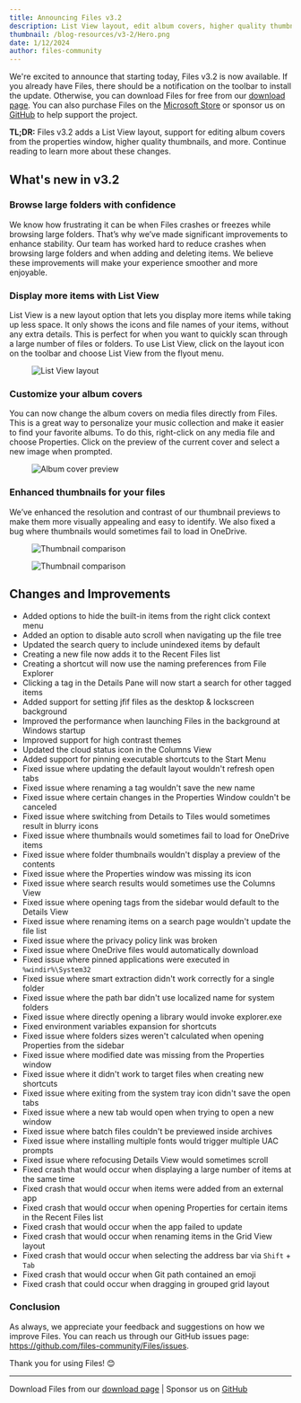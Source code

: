 ```yaml
---
title: Announcing Files v3.2
description: List View layout, edit album covers, higher quality thumbnails.
thumbnail: /blog-resources/v3-2/Hero.png
date: 1/12/2024
author: files-community
---
```


We're excited to announce that starting today, Files v3.2 is now available. If you already have Files, there should be a notification on the toolbar to install the update. Otherwise, you can download Files for free from our [download page](/download/). You can also purchase Files on the [Microsoft Store](ms-windows-store://pdp/?ProductId=9nghp3dx8hdx&cid=FilesWebsite) or sponsor us on [GitHub](https://github.com/sponsors/yaira2) to help support the project.

**TL;DR:** Files v3.2 adds a List View layout, support for editing album covers from the properties window, higher quality thumbnails, and more. Continue reading to learn more about these changes.

## What's new in v3.2

### Browse large folders with confidence

We know how frustrating it can be when Files crashes or freezes while browsing large folders. That’s why we’ve made significant improvements to enhance stability. Our team has worked hard to reduce crashes when browsing large folders and when adding and deleting items. We believe these improvements will make your experience smoother and more enjoyable.

### Display more items with List View

List View is a new layout option that lets you display more items while taking up less space. It only shows the icons and file names of your items, without any extra details. This is perfect for when you want to quickly scan through a large number of files or folders. To use List View, click on the layout icon on the toolbar and choose List View from the flyout menu.

<figure>
    <img src="/blog-resources/v3-2/ListView.png" alt="List View layout" />
</figure>

### Customize your album covers

You can now change the album covers on media files directly from Files. This is a great way to personalize your music collection and make it easier to find your favorite albums. To do this, right-click on any media file and choose Properties. Click on the preview of the current cover and select a new image when prompted.

<figure>
    <img src="/blog-resources/v3-2/AlbumCovers.png" alt="Album cover preview" />
</figure>

### Enhanced thumbnails for your files

We’ve enhanced the resolution and contrast of our thumbnail previews to make them more visually appealing and easy to identify. We also fixed a bug where thumbnails would sometimes fail to load in OneDrive.

<figure>
    <img src="/blog-resources/v3-2/ThumbnailsOne.png" alt="Thumbnail comparison" />
</figure>

<figure>
    <img src="/blog-resources/v3-2/ThumbnailsTwo.png" alt="Thumbnail comparison" />
</figure>


## Changes and Improvements

- Added options to hide the built-in items from the right click context menu
- Added an option to disable auto scroll when navigating up the file tree
- Updated the search query to include unindexed items by default
- Creating a new file now adds it to the Recent Files list
- Creating a shortcut will now use the naming preferences from File Explorer
- Clicking a tag in the Details Pane will now start a search for other tagged items
- Added support for setting jfif files as the desktop & lockscreen background
- Improved the performance when launching Files in the background at Windows startup
- Improved support for high contrast themes
- Updated the cloud status icon in the Columns View
- Added support for pinning executable shortcuts to the Start Menu
- Fixed issue where updating the default layout wouldn't refresh open tabs
- Fixed issue where renaming a tag wouldn't save the new name
- Fixed issue where certain changes in the Properties Window couldn't be canceled
- Fixed issue where switching from Details to Tiles would sometimes result in blurry icons
- Fixed issue where thumbnails would sometimes fail to load for OneDrive items 
- Fixed issue where folder thumbnails wouldn't display a preview of the contents
- Fixed issue where the Properties window was missing its icon
- Fixed issue where search results would sometimes use the Columns View
- Fixed issue where opening tags from the sidebar would default to the Details View
- Fixed issue where renaming items on a search page wouldn't update the file list
- Fixed issue where the privacy policy link was broken
- Fixed issue where OneDrive files would automatically download
- Fixed issue where pinned applications were executed in `%windir%\System32`
- Fixed issue where smart extraction didn't work correctly for a single folder
- Fixed issue where the path bar didn't use localized name for system folders
- Fixed issue where directly opening a library would invoke explorer.exe
- Fixed environment variables expansion for shortcuts
- Fixed issue where folders sizes weren't calculated when opening Properties from the sidebar
- Fixed issue where modified date was missing from the Properties window
- Fixed issue where it didn't work to target files when creating new shortcuts
- Fixed issue where exiting from the system tray icon didn't save the open tabs
- Fixed issue where a new tab would open when trying to open a new window
- Fixed issue where batch files couldn't be previewed inside archives
- Fixed issue where installing multiple fonts would trigger multiple UAC prompts
- Fixed issue where refocusing Details View would sometimes scroll
- Fixed crash that would occur when displaying a large number of items at the same time
- Fixed crash that would occur when items were added from an external app
- Fixed crash that would occur when opening Properties for certain items in the Recent Files list
- Fixed crash that would occur when the app failed to update
- Fixed crash that would occur when renaming items in the Grid View layout
- Fixed crash that would occur when selecting the address bar via `Shift` + `Tab`
- Fixed crash that would occur when Git path contained an emoji
- Fixed crash that could occur when dragging in grouped grid layout


### Conclusion

As always, we appreciate your feedback and suggestions on how we improve Files. You can reach us through our GitHub issues page: https://github.com/files-community/Files/issues.

Thank you for using Files! 😊

---

Download Files from our [download page](/download/) | Sponsor us on [GitHub](https://github.com/sponsors/yaira2)
